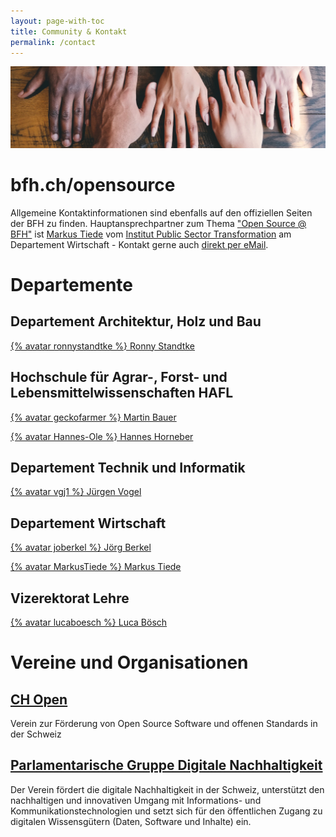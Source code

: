 ```yaml
---
layout: page-with-toc
title: Community & Kontakt
permalink: /contact
---
```


[![](img/community.jpg)](https://unsplash.com/de/fotos/LjqARJaJotc)

# bfh.ch/opensource

Allgemeine Kontaktinformationen sind ebenfalls auf den offiziellen Seiten der BFH zu finden. Hauptansprechpartner zum Thema ["Open Source @ BFH"](https://bfh.ch/opensource) ist [Markus Tiede](https://www.bfh.ch/de/ueber-die-bfh/personen/wqt4t23oxq3q/) vom [Institut Public Sector Transformation](http://bfh.ch/ipst) am Departement Wirtschaft - Kontakt gerne auch [direkt per eMail](mailto:opensource[at]bfh.ch).

# Departemente 

## Departement Architektur, Holz und Bau

[{% avatar ronnystandtke %} Ronny Standtke](https://www.bfh.ch/de/ueber-die-bfh/personen/et7lw7r3xm2r/)

## Hochschule für Agrar-, Forst- und Lebensmittelwissenschaften HAFL

[{% avatar geckofarmer %} Martin Bauer](https://www.bfh.ch/de/martin-bauer)

[{% avatar Hannes-Ole %} Hannes Horneber](https://www.bfh.ch/de/hannes-ole-horneber)

## Departement Technik und Informatik

[{% avatar vgj1 %} Jürgen Vogel](https://www.bfh.ch/de/ueber-die-bfh/personen/dftzu4f3f2o2/)

## Departement Wirtschaft

[{% avatar joberkel %} Jörg Berkel](https://www.bfh.ch/de/joerg-berkel)

[{% avatar MarkusTiede %} Markus Tiede](https://www.bfh.ch/de/markus-andreas-tiede)

## Vizerektorat Lehre

[{% avatar lucaboesch %} Luca Bösch](https://www.bfh.ch/de/ueber-die-bfh/personen/bzaqj4m7wyyb/)

# Vereine und Organisationen

## [CH Open](https://www.ch-open.ch)
Verein zur Förderung von Open Source Software und offenen Standards in der Schweiz

## [Parlamentarische Gruppe Digitale Nachhaltigkeit ](https://www.parldigi.ch)
Der Verein fördert die digitale Nachhaltigkeit in der Schweiz, unterstützt den nachhaltigen und innovativen Umgang mit Informations- und Kommunikationstechnologien und setzt sich für den öffentlichen Zugang zu digitalen Wissensgütern (Daten, Software und Inhalte) ein. 

